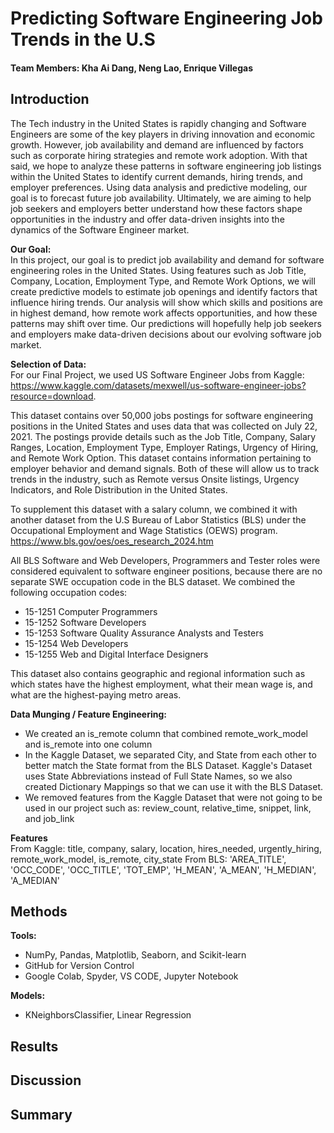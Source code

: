 # Predicting Software Engineering Job Trends in the U.S

#### Team Members: Kha Ai Dang, Neng Lao, Enrique Villegas

## Introduction
The Tech industry in the United States is rapidly changing and Software Engineers are some of the key players in driving innovation and economic growth. However, job availability and demand are influenced by factors such as corporate hiring strategies and remote work adoption. With that said, we hope to analyze these patterns in software engineering job listings within the United States to identify current demands, hiring trends, and employer preferences. Using data analysis and predictive modeling, our goal is to forecast future job availability. Ultimately, we are aiming to help job seekers and employers better understand how these factors shape opportunities in the industry and offer data-driven insights into the dynamics of the Software Engineer market.

**Our Goal:**  
In this project, our goal is to predict job availability and demand for software engineering roles in the United States. Using features such as Job Title, Company, Location, Employment Type, and Remote Work Options, we will create predictive models to estimate job openings and identify factors that influence hiring trends. Our analysis will show which skills and positions are in highest demand, how remote work affects opportunities, and how these patterns may shift over time. Our predictions will hopefully help job seekers and employers make data-driven decisions about our evolving software job market.

**Selection of Data:**  
For our Final Project, we used US Software Engineer Jobs from Kaggle:  
https://www.kaggle.com/datasets/mexwell/us-software-engineer-jobs?resource=download.  
  
This dataset contains over 50,000 jobs postings for software engineering positions in the United States and uses data that was collected on July 22, 2021. The postings provide details such as the Job Title, Company, Salary Ranges, Location, Employment Type, Employer Ratings, Urgency of Hiring, and Remote Work Option. This dataset contains information pertaining to employer behavior and demand signals. Both of these will allow us to track trends in the industry, such as Remote versus Onsite listings, Urgency Indicators, and Role Distribution in the United States.  

To supplement this dataset with a salary column, we combined it with another dataset from the U.S Bureau of Labor Statistics (BLS) under the Occupational Employment and Wage Statistics (OEWS) program.  
https://www.bls.gov/oes/oes_research_2024.htm  

All BLS Software and Web Developers, Programmers and Tester roles were considered equivalent to software engineer positions, because there are no separate SWE occupation code in the BLS dataset. We combined the following occupation codes:
- 15-1251 Computer Programmers
- 15-1252 Software Developers
- 15-1253 Software Quality Assurance Analysts and Testers
- 15-1254 Web Developers
- 15-1255 Web and Digital Interface Designers  
  
This dataset also contains geographic and regional information such as which states have the highest employment, what their mean wage is, and what are the highest-paying metro areas.

**Data Munging / Feature Engineering:**  
- We created an is_remote column that combined remote_work_model and is_remote into one column
- In the Kaggle Dataset, we separated City, and State from each other to better match the State format from the BLS Dataset. Kaggle's Dataset uses State Abbreviations instead of Full State Names, so we also created Dictionary Mappings so that we can use it with the BLS Dataset.
- We removed features from the Kaggle Dataset that were not going to be used in our project such as: review_count, relative_time, snippet, link, and job_link

**Features**  
From Kaggle: title, company, salary, location, hires_needed, urgently_hiring, remote_work_model, is_remote, city_state
From BLS: 'AREA_TITLE', 'OCC_CODE', 'OCC_TITLE', 'TOT_EMP', 'H_MEAN', 'A_MEAN', 'H_MEDIAN', 'A_MEDIAN'

## Methods
**Tools:**
- NumPy, Pandas, Matplotlib, Seaborn, and Scikit-learn
- GitHub for Version Control
- Google Colab, Spyder, VS CODE, Jupyter Notebook

**Models:**
- KNeighborsClassifier, Linear Regression

## Results

## Discussion

## Summary
